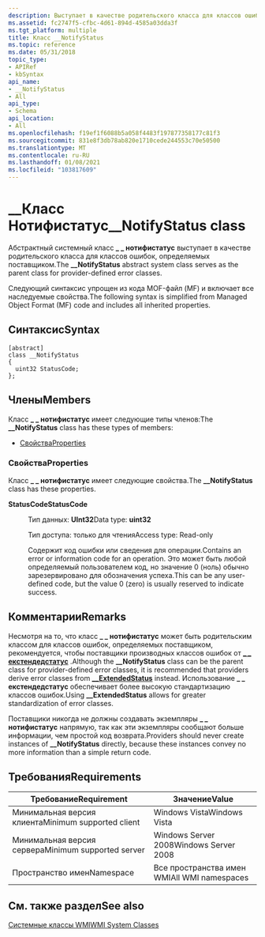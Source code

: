 ```yaml
---
description: Выступает в качестве родительского класса для классов ошибок, определяемых поставщиком.
ms.assetid: fc2747f5-cfbc-4d61-894d-4585a03dda3f
ms.tgt_platform: multiple
title: Класс __NotifyStatus
ms.topic: reference
ms.date: 05/31/2018
topic_type:
- APIRef
- kbSyntax
api_name:
- __NotifyStatus
- All
api_type:
- Schema
api_location:
- All
ms.openlocfilehash: f19ef1f6088b5a058f4483f197877358177c81f3
ms.sourcegitcommit: 831e8f3db78ab820e1710cede244553c70e50500
ms.translationtype: MT
ms.contentlocale: ru-RU
ms.lasthandoff: 01/08/2021
ms.locfileid: "103817609"
---
```

# <a name="__notifystatus-class"></a><span data-ttu-id="11d20-103">\_\_Класс Нотифистатус</span><span class="sxs-lookup"><span data-stu-id="11d20-103">\_\_NotifyStatus class</span></span>

<span data-ttu-id="11d20-104">Абстрактный системный класс **\_ \_ нотифистатус** выступает в качестве родительского класса для классов ошибок, определяемых поставщиком.</span><span class="sxs-lookup"><span data-stu-id="11d20-104">The **\_\_NotifyStatus** abstract system class serves as the parent class for provider-defined error classes.</span></span>

<span data-ttu-id="11d20-105">Следующий синтаксис упрощен из кода MOF-файл (MF) и включает все наследуемые свойства.</span><span class="sxs-lookup"><span data-stu-id="11d20-105">The following syntax is simplified from Managed Object Format (MF) code and includes all inherited properties.</span></span>

## <a name="syntax"></a><span data-ttu-id="11d20-106">Синтаксис</span><span class="sxs-lookup"><span data-stu-id="11d20-106">Syntax</span></span>

``` syntax
[abstract]
class __NotifyStatus
{
  uint32 StatusCode;
};
```

## <a name="members"></a><span data-ttu-id="11d20-107">Члены</span><span class="sxs-lookup"><span data-stu-id="11d20-107">Members</span></span>

<span data-ttu-id="11d20-108">Класс **\_ \_ нотифистатус** имеет следующие типы членов:</span><span class="sxs-lookup"><span data-stu-id="11d20-108">The **\_\_NotifyStatus** class has these types of members:</span></span>

-   [<span data-ttu-id="11d20-109">Свойства</span><span class="sxs-lookup"><span data-stu-id="11d20-109">Properties</span></span>](#properties)

### <a name="properties"></a><span data-ttu-id="11d20-110">Свойства</span><span class="sxs-lookup"><span data-stu-id="11d20-110">Properties</span></span>

<span data-ttu-id="11d20-111">Класс **\_ \_ нотифистатус** имеет следующие свойства.</span><span class="sxs-lookup"><span data-stu-id="11d20-111">The **\_\_NotifyStatus** class has these properties.</span></span>

<dl> <dt>

<span data-ttu-id="11d20-112">**StatusCode**</span><span class="sxs-lookup"><span data-stu-id="11d20-112">**StatusCode**</span></span>
</dt> <dd> <dl> <dt>

<span data-ttu-id="11d20-113">Тип данных: **UInt32**</span><span class="sxs-lookup"><span data-stu-id="11d20-113">Data type: **uint32**</span></span>
</dt> <dt>

<span data-ttu-id="11d20-114">Тип доступа: только для чтения</span><span class="sxs-lookup"><span data-stu-id="11d20-114">Access type: Read-only</span></span>
</dt> </dl>

<span data-ttu-id="11d20-115">Содержит код ошибки или сведения для операции.</span><span class="sxs-lookup"><span data-stu-id="11d20-115">Contains an error or information code for an operation.</span></span> <span data-ttu-id="11d20-116">Это может быть любой определяемый пользователем код, но значение 0 (ноль) обычно зарезервировано для обозначения успеха.</span><span class="sxs-lookup"><span data-stu-id="11d20-116">This can be any user-defined code, but the value 0 (zero) is usually reserved to indicate success.</span></span>

</dd> </dl>

## <a name="remarks"></a><span data-ttu-id="11d20-117">Комментарии</span><span class="sxs-lookup"><span data-stu-id="11d20-117">Remarks</span></span>

<span data-ttu-id="11d20-118">Несмотря на то, что класс **\_ \_ нотифистатус** может быть родительским классом для классов ошибок, определяемых поставщиком, рекомендуется, чтобы поставщики производных классов ошибок от [**\_ \_ екстендедстатус**](--extendedstatus.md) .</span><span class="sxs-lookup"><span data-stu-id="11d20-118">Although the **\_\_NotifyStatus** class can be the parent class for provider-defined error classes, it is recommended that providers derive error classes from [**\_\_ExtendedStatus**](--extendedstatus.md) instead.</span></span> <span data-ttu-id="11d20-119">Использование **\_ \_ екстендедстатус** обеспечивает более высокую стандартизацию классов ошибок.</span><span class="sxs-lookup"><span data-stu-id="11d20-119">Using **\_\_ExtendedStatus** allows for greater standardization of error classes.</span></span>

<span data-ttu-id="11d20-120">Поставщики никогда не должны создавать экземпляры **\_ \_ нотифистатус** напрямую, так как эти экземпляры сообщают больше информации, чем простой код возврата.</span><span class="sxs-lookup"><span data-stu-id="11d20-120">Providers should never create instances of **\_\_NotifyStatus** directly, because these instances convey no more information than a simple return code.</span></span>

## <a name="requirements"></a><span data-ttu-id="11d20-121">Требования</span><span class="sxs-lookup"><span data-stu-id="11d20-121">Requirements</span></span>



| <span data-ttu-id="11d20-122">Требование</span><span class="sxs-lookup"><span data-stu-id="11d20-122">Requirement</span></span> | <span data-ttu-id="11d20-123">Значение</span><span class="sxs-lookup"><span data-stu-id="11d20-123">Value</span></span> |
|-------------------------------------|--------------------------------|
| <span data-ttu-id="11d20-124">Минимальная версия клиента</span><span class="sxs-lookup"><span data-stu-id="11d20-124">Minimum supported client</span></span><br/> | <span data-ttu-id="11d20-125">Windows Vista</span><span class="sxs-lookup"><span data-stu-id="11d20-125">Windows Vista</span></span><br/>       |
| <span data-ttu-id="11d20-126">Минимальная версия сервера</span><span class="sxs-lookup"><span data-stu-id="11d20-126">Minimum supported server</span></span><br/> | <span data-ttu-id="11d20-127">Windows Server 2008</span><span class="sxs-lookup"><span data-stu-id="11d20-127">Windows Server 2008</span></span><br/> |
| <span data-ttu-id="11d20-128">Пространство имен</span><span class="sxs-lookup"><span data-stu-id="11d20-128">Namespace</span></span><br/>                | <span data-ttu-id="11d20-129">Все пространства имен WMI</span><span class="sxs-lookup"><span data-stu-id="11d20-129">All WMI namespaces</span></span><br/>  |



## <a name="see-also"></a><span data-ttu-id="11d20-130">См. также раздел</span><span class="sxs-lookup"><span data-stu-id="11d20-130">See also</span></span>

<dl> <dt>

[<span data-ttu-id="11d20-131">Системные классы WMI</span><span class="sxs-lookup"><span data-stu-id="11d20-131">WMI System Classes</span></span>](wmi-system-classes.md)
</dt> </dl>

 

 




